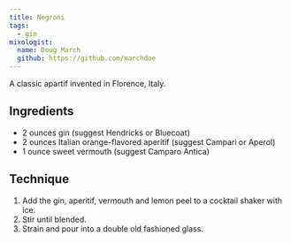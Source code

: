 ```yaml
---
title: Negroni
tags:
  - gin
mixologist:
  name: Doug March
  github: https://github.com/marchdoe
---
```



A classic apartif invented in Florence, Italy.


Ingredients
-----------

* 2 ounces gin (suggest Hendricks or Bluecoat)
* 2 ounces Italian orange-flavored aperitif (suggest Campari or Aperol)
* 1 ounce sweet vermouth (suggest Camparo Antica)


Technique
---------

1. Add the gin, aperitif, vermouth and lemon peel to a cocktail shaker with ice.
2. Stir until blended.
3. Strain and pour into a double old fashioned glass.
